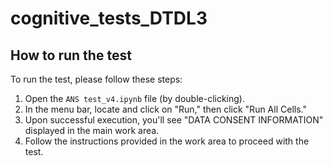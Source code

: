 # cognitive_tests_DTDL3
## How to run the test

To run the test, please follow these steps:

1. Open the `ANS test_v4.ipynb` file (by double-clicking).
2. In the menu bar, locate and click on "Run," then click "Run All Cells."
3. Upon successful execution, you'll see "DATA CONSENT INFORMATION" displayed in the main work area.
4. Follow the instructions provided in the work area to proceed with the test.
